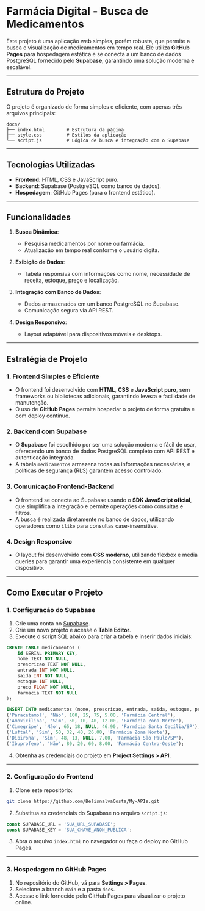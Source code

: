# Farmácia Digital - Busca de Medicamentos

Este projeto é uma aplicação web simples, porém robusta, que permite a busca e visualização de medicamentos em tempo real. Ele utiliza **GitHub Pages** para hospedagem estática e se conecta a um banco de dados PostgreSQL fornecido pelo **Supabase**, garantindo uma solução moderna e escalável.

---

## **Estrutura do Projeto**

O projeto é organizado de forma simples e eficiente, com apenas três arquivos principais:

```
docs/
├── index.html        # Estrutura da página
├── style.css         # Estilos da aplicação
└── script.js         # Lógica de busca e integração com o Supabase
```

---

## **Tecnologias Utilizadas**

- **Frontend**: HTML, CSS e JavaScript puro.
- **Backend**: Supabase (PostgreSQL como banco de dados).
- **Hospedagem**: GitHub Pages (para o frontend estático).

---

## **Funcionalidades**

1. **Busca Dinâmica**:
   - Pesquisa medicamentos por nome ou farmácia.
   - Atualização em tempo real conforme o usuário digita.

2. **Exibição de Dados**:
   - Tabela responsiva com informações como nome, necessidade de receita, estoque, preço e localização.

3. **Integração com Banco de Dados**:
   - Dados armazenados em um banco PostgreSQL no Supabase.
   - Comunicação segura via API REST.

4. **Design Responsivo**:
   - Layout adaptável para dispositivos móveis e desktops.

---

## **Estratégia de Projeto**

### **1. Frontend Simples e Eficiente**
- O frontend foi desenvolvido com **HTML**, **CSS** e **JavaScript puro**, sem frameworks ou bibliotecas adicionais, garantindo leveza e facilidade de manutenção.
- O uso de **GitHub Pages** permite hospedar o projeto de forma gratuita e com deploy contínuo.

### **2. Backend com Supabase**
- O **Supabase** foi escolhido por ser uma solução moderna e fácil de usar, oferecendo um banco de dados PostgreSQL completo com API REST e autenticação integrada.
- A tabela `medicamentos` armazena todas as informações necessárias, e políticas de segurança (RLS) garantem acesso controlado.

### **3. Comunicação Frontend-Backend**
- O frontend se conecta ao Supabase usando o **SDK JavaScript oficial**, que simplifica a integração e permite operações como consultas e filtros.
- A busca é realizada diretamente no banco de dados, utilizando operadores como `ilike` para consultas case-insensitive.

### **4. Design Responsivo**
- O layout foi desenvolvido com **CSS moderno**, utilizando flexbox e media queries para garantir uma experiência consistente em qualquer dispositivo.

---

## **Como Executar o Projeto**

### **1. Configuração do Supabase**
1. Crie uma conta no [Supabase](https://supabase.com/).
2. Crie um novo projeto e acesse o **Table Editor**.
3. Execute o script SQL abaixo para criar a tabela e inserir dados iniciais:

```sql
CREATE TABLE medicamentos (
    id SERIAL PRIMARY KEY,
    nome TEXT NOT NULL,
    prescricao TEXT NOT NULL,
    entrada INT NOT NULL,
    saida INT NOT NULL,
    estoque INT NULL,
    preco FLOAT NOT NULL,
    farmacia TEXT NOT NULL
);

INSERT INTO medicamentos (nome, prescricao, entrada, saida, estoque, preco, farmacia) VALUES
('Paracetamol', 'Não', 100, 25, 75, 5.00, 'Farmácia Central'),
('Amoxicilina', 'Sim', 50, 10, 40, 12.00, 'Farmácia Zona Norte'),
('Cimegripe', 'Não', 65, 18, NULL, 46.90, 'Farmácia Santa Cecília/SP'),
('Luftal', 'Sim', 50, 32, 40, 26.00, 'Farmácia Zona Norte'),
('Dipirona', 'Sim', 48, 13, NULL, 7.00, 'Farmácia São Paulo/SP'),
('Ibuprofeno', 'Não', 80, 20, 60, 8.00, 'Farmácia Centro-Oeste');
```

4. Obtenha as credenciais do projeto em **Project Settings > API**.

---

### **2. Configuração do Frontend**
1. Clone este repositório:
```bash
git clone https://github.com/BelisnalvaCosta/My-APIs.git
```

2. Substitua as credenciais do Supabase no arquivo `script.js`:
```javascript
const SUPABASE_URL = 'SUA_URL_SUPABASE';
const SUPABASE_KEY = 'SUA_CHAVE_ANON_PUBLICA';
```

3. Abra o arquivo `index.html` no navegador ou faça o deploy no GitHub Pages.

---

### **3. Hospedagem no GitHub Pages**
1. No repositório do GitHub, vá para **Settings > Pages**.
2. Selecione a branch `main` e a pasta `docs`.
3. Acesse o link fornecido pelo GitHub Pages para visualizar o projeto online.
